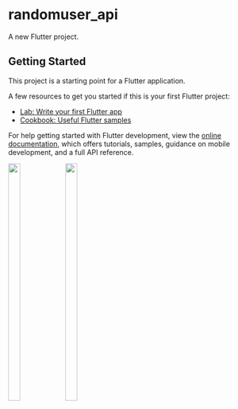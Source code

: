 # randomuser_api

A new Flutter project.

## Getting Started

This project is a starting point for a Flutter application.

A few resources to get you started if this is your first Flutter project:

- [Lab: Write your first Flutter app](https://docs.flutter.dev/get-started/codelab)
- [Cookbook: Useful Flutter samples](https://docs.flutter.dev/cookbook)

For help getting started with Flutter development, view the
[online documentation](https://docs.flutter.dev/), which offers tutorials,
samples, guidance on mobile development, and a full API reference.
<p>
  <img src = "https://user-images.githubusercontent.com/121473709/232329611-fa887de0-4f37-4f83-9871-69cb23195744.png" width=22% height=35%>
  <img src = "https://user-images.githubusercontent.com/121473709/232329647-4b6945b8-0dd4-4406-b901-74ca85364473.png" width=22% height=35%>
</p>


